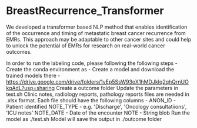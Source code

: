 # BreastRecurrence_Transformer
We developed a transformer based NLP method that enables identification of the occurrence and timing of metastatic breast cancer recurrence from EMRs. This approach may be adaptable to other cancer sites and could help to unlock the potential of EMRs for research on real-world cancer outcomes.

In order to run the labeling code, please following the following steps -
	Create the conda environment as - 
	Create a model and download the trained models there - https://drive.google.com/drive/folders/1vEp5SsW93oX1hMDJkIq2qhQrnUOkqAdL?usp=sharing
	Create a outcome folder
	Update the parameters in test.sh
	Clinic notes, radiology reports, pathology reports files are needed in .xlsx format.
	Each file should have the following columns - ANON_ID - Patient identified NOTE_TYPE - e.g. 'Discharge', 'Oncology consultatiions', 'ICU notes' NOTE_DATE - Date of the encounter NOTE - String blob
	Run the model as ./test.sh
	Model will save the output in ./outcome folder



